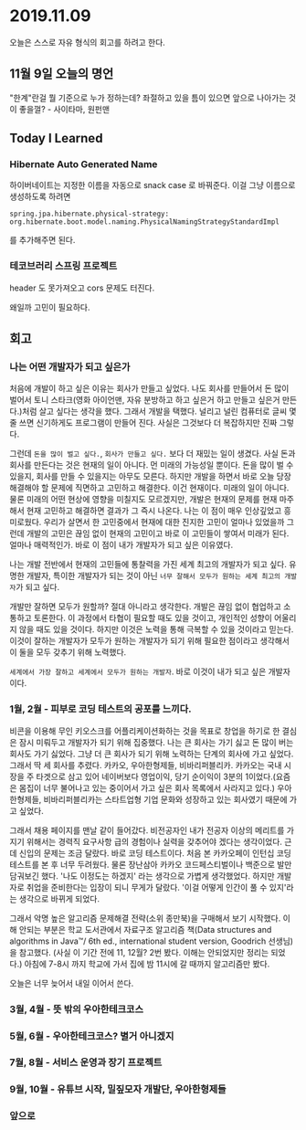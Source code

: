 # 2019.11.09

오늘은 스스로 자유 형식의 회고를 하려고 한다.

## 11월 9일 오늘의 명언

"한계"란걸 뭘 기준으로 누가 정하는데? 좌절하고 있을 틈이 있으면 앞으로 나아가는 것이 좋을껄? - 사이타마, 원펀맨

## Today I Learned

### Hibernate Auto Generated Name

하이버네이트는 지정한 이름을 자동으로 snack case 로 바꿔준다. 이걸 그냥 이름으로 생성하도록 하려면
```
spring.jpa.hibernate.physical-strategy: org.hibernate.boot.model.naming.PhysicalNamingStrategyStandardImpl
```
를 추가해주면 된다.

### 테코브러리 스프링 프로젝트

header 도 못가져오고 cors 문제도 터진다.

왜일까 고민이 필요하다.

## 회고

### 나는 어떤 개발자가 되고 싶은가

처음에 개발이 하고 싶은 이유는 회사가 만들고 싶었다. 나도 회사를 만들어서 돈 많이 벌어서 토니 스타크(영화 아이언맨, 자유 분방하고 하고 싶은거 하고 만들고 싶은거 만든다.)처럼 살고 싶다는 생각을 했다. 그래서 개발을 택했다. 널리고 널린 컴퓨터로 글씨 몇 줄 쓰면 신기하게도 프로그램이 만들어 진다. 사실은 그것보다 더 복잡하지만 진짜 그렇다.

그런데 ``돈을 많이 벌고 싶다.``, ``회사가 만들고 싶다.`` 보다 더 재밌는 일이 생겼다. 사실 돈과 회사를 만든다는 것은 현재의 일이 아니다. 먼 미래의 가능성일 뿐이다. 돈을 많이 벌 수 있을지, 회사를 만들 수 있을지는 아무도 모른다. 하지만 개발을 하면서 바로 오늘 당장 해결해야 할 문제에 직면하고 고민하고 해결한다. 이건 현재이다. 미래의 일이 아니다. 물론 미래의 어떤 현상에 영향을 미칠지도 모르겠지만, 개발은 현재의 문제를 현재 마주해서 현재 고민하고 해결하면 결과가 그 즉시 나온다. 나는 이 점이 매우 인상깊었고 흥미로웠다. 우리가 살면서 한 고민중에서 현재에 대한 진지한 고민이 얼마나 있었을까 그런데 개발의 고민은 끊임 없이 현재의 고민이고 바로 이 고민들이 쌓여서 미래가 된다. 얼마나 매력적인가. 바로 이 점이 내가 개발자가 되고 싶은 이유였다.

나는 개발 전반에서 현재의 고민들에 통찰력을 가진 세계 최고의 개발자가 되고 싶다. 유명한 개발자, 특이한 개발자가 되는 것이 아닌 ``너무 잘해서 모두가 원하는 세계 최고의 개발자``가 되고 싶다.

개발만 잘하면 모두가 원할까? 절대 아니라고 생각한다. 개발은 끊임 없이 협업하고 소통하고 토론한다. 이 과정에서 타협이 필요할 때도 있을 것이고, 개인적인 성향이 어울리지 않을 때도 있을 것이다. 하지만 이것은 노력을 통해 극복할 수 있을 것이라고 믿는다. 이것이 잘하는 개발자가 모두가 원하는 개발자가 되기 위해 필요한 점이라고 생각해서 이 둘을 모두 갖추기 위해 노력했다.

``세계에서 가장 잘하고 세계에서 모두가 원하는 개발자``. 바로 이것이 내가 되고 싶은 개발자이다.

### 1월, 2월 - 피부로 코딩 테스트의 공포를 느끼다.

비콘을 이용해 무인 키오스크를 어플리케이션화하는 것을 목표로 창업을 하기로 한 결심은 잠시 미뤄두고 개발자가 되기 위해 집중했다. 나는 큰 회사는 가기 싫고 돈 많이 버는 회사도 가기 싫었다. 그냥 더 큰 회사가 되기 위해 노력하는 단계의 회사에 가고 싶었다. 그래서 딱 세 회사를 추렸다. 카카오, 우아한형제들, 비바리퍼블리카. 카카오는 국내 시장을 주 타겟으로 삼고 있어 네이버보다 영업이익, 당기 순이익이 3분의 1이었다.(요즘은 몸집이 너무 불어나고 있는 중이어서 가고 싶은 회사 목록에서 사라지고 있다.) 우아한형제들, 비바리퍼블리카는 스타트업형 기업 문화와 성장하고 있는 회사였기 때문에 가고 싶었다.

그래서 채용 페이지를 맨날 같이 들어갔다. 비전공자인 내가 전공자 이상의 메리트를 가지기 위해서는 경력직 요구사항 급의 경험이나 실력을 갖추어야 겠다는 생각이었다. 근데 신입의 문제는 조금 달랐다. 바로 코딩 테스트이다. 처음 본 카카오페이 인턴십 코딩 테스트를 본 후 너무 두려웠다. 물론 장난삼아 카카오 코드페스티벌이나 백준으로 발만 담궈보긴 했다. '나도 이정도는 하겠지' 라는 생각으로 가볍게 생각했었다. 하지만 개발자로 취업을 준비한다는 입장이 되니 무게가 달랐다. '이걸 어떻게 인간이 풀 수 있지'라는 생각으로 바뀌게 되었다.

그래서 악명 높은 알고리즘 문제해결 전략(소위 종만북)을 구매해서 보기 시작했다. 이해 안되는 부분은 학교 도서관에서 자료구조 알고리즘 책(Data structures and algorithms in Java™/ 6th ed., international student version, Goodrich 선생님)을 참고했다. (사실 이 기간 전에 11, 12월? 2번 봤다. 이해는 안되었지만 정리는 되었다.) 아침에 7-8시 까지 학교에 가서 집에 밤 11시에 갈 때까지 알고리즘만 봤다. 

오늘은 너무 늦어서 내일 이어서 쓴다.

### 3월, 4월 - 뜻 밖의 우아한테크코스


### 5월, 6월 - 우아한테크코스? 별거 아니겠지


### 7월, 8월 - 서비스 운영과 장기 프로젝트


### 9월, 10월 - 유튜브 시작, 밀짚모자 개발단, 우아한형제들


### 앞으로


